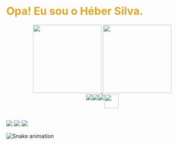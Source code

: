 <h1 style="color:#d9a525"> Opa! Eu sou o Héber Silva. </h1>
<div align="center">
  <a href="https://github.com/heber364">
  <img height="180em" src="https://github-readme-stats.vercel.app/api?username=heber364&show_icons=true&theme=codeSTACKr&include_all_commits=true&count_private=true&title_color=d9a525&locale=pt-br&icon_color=d9a525&bg_color=DEG,070709,161b18">
  <img height="180em" src="https://github-readme-stats.vercel.app/api/top-langs/?username=heber364&layout=compact&langs_count=7&theme=codeSTACKr&title_color=d9a525&locale=pt-br&icon_color=d9a525&bg_color=DEG,161b18,070709"/>
</div>
  
<div align="center" style="display:flex;align-itens:center;justify-content:center" >
    <img src="https://img.icons8.com/color/40/000000/html-5--v1.png"/>  
    <img src="https://img.icons8.com/color/40/000000/css3.png" />
    <img src="https://img.icons8.com/color/40/000000/javascript--v2.png"  />
    <img src="https://upload.wikimedia.org/wikipedia/commons/a/a7/React-icon.svg" width="37"/>
</div>
  
##
  
<div style="margin-top:2rem"> 
<a href="https://www.instagram.com/heber_limas/" target="_blank"><img src="https://img.shields.io/badge/-Instagram-%23E4405F?style=for-the-badge&logo=instagram&logoColor=white" target="_blank"></a>
<a href = "mailto:heberlimasilva@gmail.com"><img src="https://img.shields.io/badge/-Gmail-%23333?style=for-the-badge&logo=gmail&logoColor=white" target="_blank"></a>
<a href="https://www.linkedin.com/in/h%C3%A9ber-lima-silva-2796ba179" target="_blank"><img src="https://img.shields.io/badge/-LinkedIn-%230077B5?style=for-the-badge&logo=linkedin&logoColor=white" target="_blank"></a>
</div>

  ![Snake animation](https://github.com/heber364/heber364/blob/output/github-contribution-grid-snake.svg)
